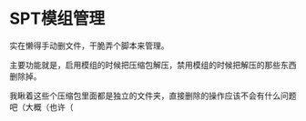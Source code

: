 # SPT模组管理

实在懒得手动删文件，干脆弄个脚本来管理。

主要功能就是，启用模组的时候把压缩包解压，禁用模组的时候把解压的那些东西删除掉。

我瞅着这些个压缩包里面都是独立的文件夹，直接删除的操作应该不会有什么问题吧（大概（也许（